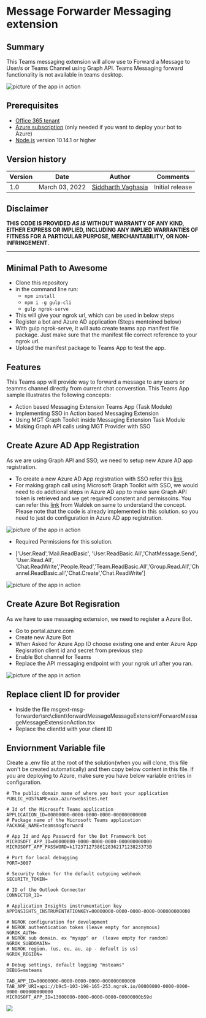 # Message Forwarder Messaging extension

## Summary

This Teams messaging extension will allow use to Forward a Message to User/s or Teams Channel using Graph API. Teams Messaging forward functionality is not available in teams desktop. 

![picture of the app in action](assets/appinaction.gif)

## Prerequisites

* [Office 365 tenant](https://dev.office.com/sharepoint/docs/spfx/set-up-your-development-environment)
* [Azure subscription](https://azure.microsoft.com/en-us/free/) (only needed if you want to deploy your bot to Azure)
* [Node.js](https://nodejs.org) version 10.14.1 or higher

## Version history

Version|Date|Author|Comments
-------|----|----|--------
1.0|March 03, 2022|[Siddharth Vaghasia](https://siddharthvaghasia.com)|Initial release

## Disclaimer

**THIS CODE IS PROVIDED *AS IS* WITHOUT WARRANTY OF ANY KIND, EITHER EXPRESS OR IMPLIED, INCLUDING ANY IMPLIED WARRANTIES OF FITNESS FOR A PARTICULAR PURPOSE, MERCHANTABILITY, OR NON-INFRINGEMENT.**

---

## Minimal Path to Awesome

* Clone this repository
* in the command line run:
  * `npm install`
  * `npm i -g gulp-cli`
  * `gulp ngrok-serve`
* This will give your ngrok url, which can  be used in below steps
* Register a bot and Azure AD application (Steps mentoined below)
* With gulp ngrok-serve, it will auto create teams app manifest file package. Just make sure that the manifest file correct reference to your ngrok url.
* Upload the manifest package to Teams App to test the app.

## Features
This Teams app will provide way to forward a message to any users or teamms channel directly from current chat converstion. This Teams App sample illustrates the following concepts:

* Action based Messaging Extension Teams App (Task Module)
* Implementing SSO in Action based Messaging Extension
* Using MGT Graph Toolkit inside Messaging Extension Task Module
* Making Graph API calls using MGT Provider with SSO

## Create Azure AD App Registration
As we are using Graph API and SSO, we need to setup new Azure AD app registration. 

* To create a new Azure AD App registration with SSO refer this [link](https://pnp.github.io/generator-teams/tutorials/build-a-tab-with-sso-support/#set-up-your-azure-ad-application) 
* For making graph call using Microsoft Graph Toolkit with SSO, we would need to do addtional steps in Azure AD app to make sure Graph API token is retrieved and we get required constent and permissoins. You can refer this [link](https://blog.mastykarz.nl/securely-connect-microsoft-graph-teams-tabs-sso/) from Waldek on same to understand the concept. Please note that the code is already implemented in this solution. so you need to just do configuration in Azure AD app registration.

![picture of the app in action](assets/enableimplicitflow.png)

* Required Permissions for this solution.

* ['User.Read','Mail.ReadBasic', 'User.ReadBasic.All','ChatMessage.Send', 'User.Read.All', 'Chat.ReadWrite','People.Read','Team.ReadBasic.All','Group.Read.All','Channel.ReadBasic.all','Chat.Create','Chat.ReadWrite']

![picture of the app in action](assets/Permissions.png)

## Create Azure Bot Regisration
As we have to use messaging extension, we need to register a Azure Bot.

* Go to portal.azure.com
* Create new Azure Bot
* When Asked for Azure App ID choose existing one and enter Azure App Regisration client id and secret from previous step
* Enable Bot channel for Teams
* Replace the API messaging endpoint with your ngrok url after you ran.

![picture of the app in action](assets/BotRegistration.png)

## Replace client ID for provider

* Inside the file msgext-msg-forwarder\src\client\forwardMessageMessageExtension\ForwardMessageMessageExtensionAction.tsx
* Replace the clientId with your client ID

## Enviornment Variable file

Create a .env file at the root of the solution(when you will clone, this file won't be created automatically) and then copy below content in this file. If you are deploying to Azure, make sure you have below variable entries in configuration.

```
# The public domain name of where you host your application
PUBLIC_HOSTNAME=xxx.azurewebsites.net

# Id of the Microsoft Teams application
APPLICATION_ID=00000000-0000-0000-0000-000000000000
# Package name of the Microsoft Teams application
PACKAGE_NAME=teamsmsgforward

# App Id and App Password for the Bot Framework bot
MICROSOFT_APP_ID=00000000-0000-0000-0000-000000000000
MICROSOFT_APP_PASSWORD=k1723712738612836217123823373B

# Port for local debugging
PORT=3007

# Security token for the default outgoing webhook
SECURITY_TOKEN=

# ID of the Outlook Connector
CONNECTOR_ID=

# Application Insights instrumentation key
APPINSIGHTS_INSTRUMENTATIONKEY=00000000-0000-0000-0000-000000000000

# NGROK configuration for development
# NGROK authentication token (leave empty for anonymous)
NGROK_AUTH=
# NGROK sub domain. ex "myapp" or  (leave empty for random)
NGROK_SUBDOMAIN=
# NGROK region. (us, eu, au, ap - default is us)
NGROK_REGION=

# Debug settings, default logging "msteams"
DEBUG=msteams

TAB_APP_ID=00000000-0000-0000-0000-000000000000
TAB_APP_URI=api://b9c5-103-198-165-253.ngrok.io/00000000-0000-0000-0000-000000000000
MICROSOFT_APP_ID=13000000-0000-0000-0000-00000000b59d

```

<img src="https://telemetry.sharepointpnp.com/teams-dev-samples/samples/msgExt-message-forwarder" />